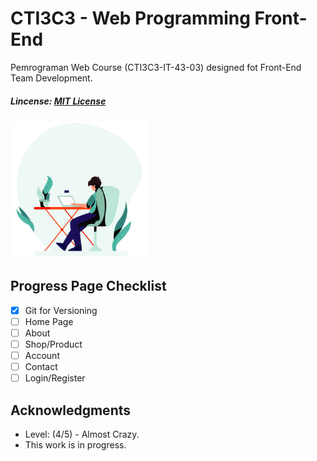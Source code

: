 # CTI3C3 - Web Programming Front-End
Pemrograman Web Course (CTI3C3-IT-43-03) designed fot Front-End Team Development.
##### Lincense: [MIT License](https://github.com/bydzen/cti3c3_front-end/blob/main/LICENSE)

<img weight="220px" height="220px" src="https://github.com/bydzen/TubesMultiLinklist_ASD_DataBerobat/blob/master/Data%20Berobat/img/lottie1.gif">

## Progress Page Checklist
- [X] Git for Versioning
- [ ] Home Page
- [ ] About
- [ ] Shop/Product
- [ ] Account
- [ ] Contact
- [ ] Login/Register

## Acknowledgments
* Level: (4/5) - Almost Crazy.
* This work is in progress.
